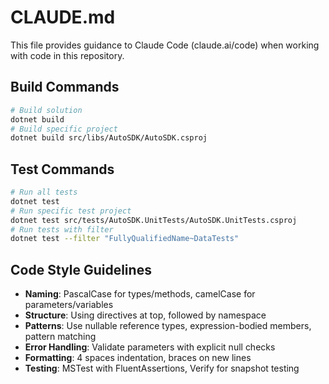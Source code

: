 # CLAUDE.md

This file provides guidance to Claude Code (claude.ai/code) when working with code in this repository.

## Build Commands
```bash
# Build solution
dotnet build
# Build specific project
dotnet build src/libs/AutoSDK/AutoSDK.csproj
```

## Test Commands
```bash
# Run all tests
dotnet test
# Run specific test project
dotnet test src/tests/AutoSDK.UnitTests/AutoSDK.UnitTests.csproj
# Run tests with filter
dotnet test --filter "FullyQualifiedName~DataTests"
```

## Code Style Guidelines
- **Naming**: PascalCase for types/methods, camelCase for parameters/variables
- **Structure**: Using directives at top, followed by namespace
- **Patterns**: Use nullable reference types, expression-bodied members, pattern matching
- **Error Handling**: Validate parameters with explicit null checks
- **Formatting**: 4 spaces indentation, braces on new lines
- **Testing**: MSTest with FluentAssertions, Verify for snapshot testing